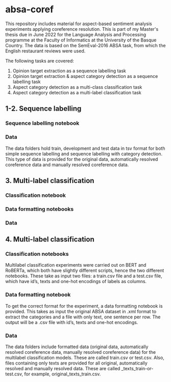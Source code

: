 # absa-coref

This repository includes material for aspect-based sentiment analysis experiments applying coreference resolution. This is part of my Master's thesis due in June 2022 for the Language Analysis and Processing programme at the Faculty of Informatics at the University of the Basque Country. The data is based on the SemEval-2016 ABSA task, from which the English restaurant reviews were used.

The following tasks are covered:

1. Opinion target extraction as a sequence labelling task
2. Opinion target extraction & aspect category detection as a sequence labelling task 
3. Aspect category detection as a multi-class classification task
4. Aspect category detection as a multi-label classification task

## 1-2. Sequence labelling 

### Sequence labelling notebook

### Data
The data folders hold train, development and test data in tsv format for both simple sequence labelling and sequence labelling with category detection. This type of data is provided for the original data, automatically resolved coreference data and manually resolved coreference data.

## 3. Multi-label classification

### Classification notebook

### Data formatting notebooks

### Data

## 4. Multi-label classification

### Classification notebooks
Multilabel classification experiments were carried out on BERT and RoBERTa, which both have slightly different scripts, hence the two different notebooks. These take as input two files: a train.csv file and a test.csv file, which have id’s, texts and one-hot encodings of labels as columns.

### Data formatting notebook
To get the correct format for the experiment, a data formatting notebook is provided. This takes as input the original ABSA dataset in .xml format to extract the categories and a file with only text, one sentence per row. The output will be a .csv file with id’s, texts and one-hot encodings.

### Data
The data folders include formatted data (original data, automatically resolved coreference data, manually resolved coreference data) for the multilabel classification models. These are called train.csv or test.csv. Also, files containing only texts are provided for all original, automatically resolved and manually resolved data. These are called <data-type>_texts_train-or-test.csv, for example, original_texts_train.csv.
